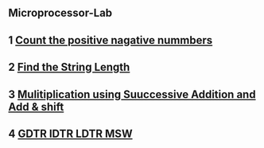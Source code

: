 ## Microprocessor-Lab

## 1 [Count the positive nagative nummbers](https://github.com/mokalyogesh113/Microprocessor-Lab.github.io/tree/main/1.%20Positive%20Negative%20Count) 
## 2 [Find the String Length](https://github.com/mokalyogesh113/Microprocessor-Lab.github.io/tree/main/2.%20Find%20String%20Length)
## 3 [Mulitiplication using Suuccessive Addition and Add & shift](https://github.com/mokalyogesh113/Microprocessor-Lab.github.io/tree/main/3.%20Multiplication)
## 4 [GDTR IDTR LDTR MSW](https://github.com/mokalyogesh113/Microprocessor-Lab.github.io/tree/main/4.%20GDTR%20IDTR%20LDTR%20MSW)

<!--
You can use the [editor on GitHub](https://github.com/mokalyogesh113/Microprocessor-Lab.github.io/edit/gh-pages/index.md) to maintain and preview the content for your website in Markdown files.

Whenever you commit to this repository, GitHub Pages will run [Jekyll](https://jekyllrb.com/) to rebuild the pages in your site, from the content in your Markdown files.

### Markdown

Markdown is a lightweight and easy-to-use syntax for styling your writing. It includes conventions for

```markdown
Syntax highlighted code block

# Header 1
## Header 2
### Header 3

- Bulleted
- List

1. Numbered
2. List

**Bold** and _Italic_ and `Code` text

[Link](url) and ![Image](src)
```

For more details see [Basic writing and formatting syntax](https://docs.github.com/en/github/writing-on-github/getting-started-with-writing-and-formatting-on-github/basic-writing-and-formatting-syntax).

### Jekyll Themes

Your Pages site will use the layout and styles from the Jekyll theme you have selected in your [repository settings](https://github.com/mokalyogesh113/Microprocessor-Lab.github.io/settings/pages). The name of this theme is saved in the Jekyll `_config.yml` configuration file.

### Support or Contact

Having trouble with Pages? Check out our [documentation](https://docs.github.com/categories/github-pages-basics/) or [contact support](https://support.github.com/contact) and we’ll help you sort it out.
-->
